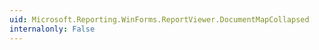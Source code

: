 ```yaml
---
uid: Microsoft.Reporting.WinForms.ReportViewer.DocumentMapCollapsed
internalonly: False
---
```

